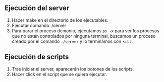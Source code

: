 ## Ejecución del server

1. Hacer make en el directorio de los ejecutables.
2. Ejecutar comando ./server
3. Para parar el proceso demonio, ejecutamos `ps -x` para ver los procesos que no están controlados por ninguna terminal, buscamos un proceso creado por el comando `./server` y lo terminamos con `kill`.

## Ejecución de scripts

1. Tras iniciar el server, aparecerán los botones de los scripts.
2. Hacer click en el script que se quiera ejecutar.